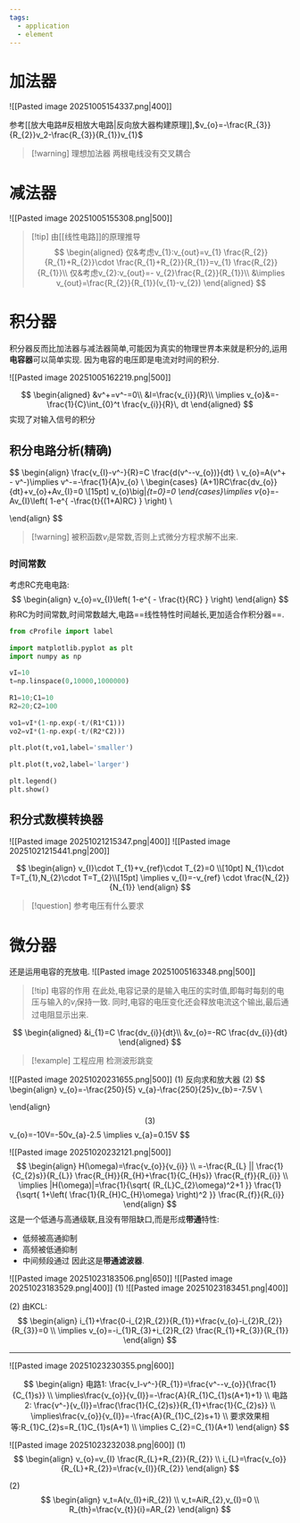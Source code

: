 ```yaml
---
tags:
  - application
  - element
---
```


# 加法器
![[Pasted image 20251005154337.png|400]]

参考[[放大电路#反相放大电路|反向放大器构建原理]],$v_{o}=-\frac{R_{3}}{R_{2}}v_2-\frac{R_{3}}{R_{1}}v_{1}$
>[!warning] 理想加法器
>两根电线没有交叉耦合

# 减法器
![[Pasted image 20251005155308.png|500]]
>[!tip] 由[[线性电路]]的原理推导
>$$
>\begin{aligned}
>仅&考虑v_{1}:v_{out}=v_{1} \frac{R_{2}}{R_{1}+R_{2}}\cdot \frac{R_{1}+R_{2}}{R_{1}}=v_{1} \frac{R_{2}}{R_{1}}\\
>仅&考虑v_{2}:v_{out}=- v_{2}\frac{R_{2}}{R_{1}}\\
>&\implies v_{out}=\frac{R_{2}}{R_{1}}(v_{1}-v_{2})
\end{aligned}
>$$

# 积分器
积分器反而比加法器与减法器简单,可能因为真实的物理世界本来就是积分的,运用**电容器**可以简单实现.
因为电容的电压即是电流对时间的积分.

![[Pasted image 20251005162219.png|500]]

$$
\begin{aligned}
&v^+=v^-=0\\
&I=\frac{v_{i}}{R}\\
\implies v_{o}&=-\frac{1}{C}\int_{0}^t \frac{v_{i}}{R}\, dt
\end{aligned}
$$
实现了对输入信号的积分

## 积分电路分析(精确)
$$
\begin{align}
\frac{v_{I}-v^-}{R}=C \frac{d(v^--v_{o})}{dt} \\
v_{o}=A(v^+ - v^-)\implies v^-=-\frac{1}{A}v_{o} \\
 \begin{cases}
(A+1)RC\frac{dv_{o}}{dt}+v_{o}+Av_{I}=0 \\[15pt]
v_{o}\big|_{t=0}=0
\end{cases}\implies v_{o}=-Av_{I}\left( 1-e^{ -\frac{t}{(1+A)RC} } \right) \\

\end{align}
$$

>[!warning] 被积函数$v_{i}$是常数,否则上式微分方程求解不出来.

### 时间常数
考虑RC充电电路:
$$
\begin{align}
v_{o}=v_{I}\left( 1-e^{ - \frac{t}{RC} } \right)
\end{align}
$$
称RC为时间常数,时间常数越大,电路==线性特性时间越长,更加适合作积分器==.
```python
from cProfile import label  
  
import matplotlib.pyplot as plt  
import numpy as np  
  
vI=10  
t=np.linspace(0,10000,1000000)  
  
R1=10;C1=10  
R2=20;C2=100  
  
vo1=vI*(1-np.exp(-t/(R1*C1)))  
vo2=vI*(1-np.exp(-t/(R2*C2)))  
  
plt.plot(t,vo1,label='smaller')  
  
plt.plot(t,vo2,label='larger')  
  
plt.legend()  
plt.show()
```

## 积分式数模转换器
![[Pasted image 20251021215347.png|400]]
![[Pasted image 20251021215441.png|200]]

$$
\begin{align}
v_{I}\cdot T_{1}+v_{ref}\cdot T_{2}=0 \\[10pt]
 N_{1}\cdot T=T_{1},N_{2}\cdot T=T_{2}\\[15pt]
\implies v_{I}=-v_{ref} \cdot \frac{N_{2}}{N_{1}} 
\end{align}
$$

>[!question] 参考电压有什么要求







# 微分器
还是运用电容的充放电.
![[Pasted image 20251005163348.png|500]]
>[!tip] 电容的作用
>在此处,电容记录的是输入电压的实时值,即每时每刻的电压与输入的$v_{i}$保持一致.
>同时,电容的电压变化还会释放电流这个输出,最后通过电阻显示出来.

$$
\begin{aligned}
&i_{1}=C \frac{dv_{i}}{dt}\\
&v_{o}=-RC \frac{dv_{i}}{dt}
\end{aligned}
$$
>[!example] 工程应用
>检测波形跳变


![[Pasted image 20251020231655.png|500]]
(1)
反向求和放大器
(2)
$$
\begin{align}
v_{o}=-\frac{250}{5} v_{a}-\frac{250}{25}v_{b}=-7.5V \\

\end{align}
$$
(3)
$$
v_{o}=-10V=-50v_{a}-2.5
\implies v_{a}=0.15V
$$


![[Pasted image 20251020232121.png|500]]
$$
\begin{align}
H(\omega)=\frac{v_{o}}{v_{i}} \\
=-\frac{R_{L} || \frac{1}{C_{2}s}}{R_{L}} \frac{R_{H}}{R_{H}+\frac{1}{C_{H}s}} \frac{R_{f}}{R_{i}} \\
\implies |H(\omega)|=\frac{1}{\sqrt{ (R_{L}C_{2}\omega)^2+1 }} \frac{1}{\sqrt{ 1+\left(  \frac{1}{R_{H}C_{H}\omega} \right)^2 }} \frac{R_{f}}{R_{i}}
\end{align}
$$
这是一个低通与高通级联,且没有带阻缺口,而是形成**带通**特性:
- 低频被高通抑制
- 高频被低通抑制
- 中间频段通过
因此这是**带通滤波器**.




![[Pasted image 20251023183506.png|650]]
![[Pasted image 20251023183529.png|400]]
(1)
![[Pasted image 20251023183451.png|400]]

(2)
由KCL:
$$
\begin{align}
i_{1}+\frac{0-i_{2}R_{2}}{R_{1}}+\frac{v_{o}-i_{2}R_{2}}{R_{3}}=0 \\
\implies v_{o}=-i_{1}R_{3}+i_{2}R_{2} \frac{R_{1}+R_{3}}{R_{1}}
\end{align}
$$

---
![[Pasted image 20251023230355.png|600]]

$$
\begin{align}
电路1: \frac{v_I-v^-}{R_{1}}=\frac{v^--v_{o}}{\frac{1}{C_{1}s}} \\
\implies\frac{v_{o}}{v_{I}}=-\frac{A}{R_{1}C_{1}s(A+1)+1} \\
电路2: \frac{v^-}{v_{I}}=\frac{\frac{1}{C_{2}s}}{R_{1}+\frac{1}{C_{2}s}} \\
\implies\frac{v_{o}}{v_{I}}=-\frac{A}{R_{1}C_{2}s+1} \\
要求效果相等:R_{1}C_{2}s=R_{1}C_{1}s(A+1) \\
\implies C_{2}=C_{1}(A+1)
\end{align}
$$

![[Pasted image 20251023232038.png|600]]
(1)
$$
\begin{align}
v_{o}=v_{I} \frac{R_{L}+R_{2}}{R_{2}} \\
i_{L}=\frac{v_{o}}{R_{L}+R_{2}}=\frac{v_{I}}{R_{2}}
\end{align}
$$

(2)
$$
\begin{align}
v_t=A(v_{I}+iR_{2}) \\
v_t=AiR_{2},v_{I}=0 \\
R_{th}=\frac{v_{t}}{i}=AR_{2}
\end{align}
$$

